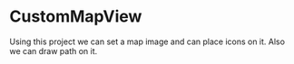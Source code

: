 CustomMapView
=============

Using this project we can set a map image and can place icons on it. Also we can draw path on it.
